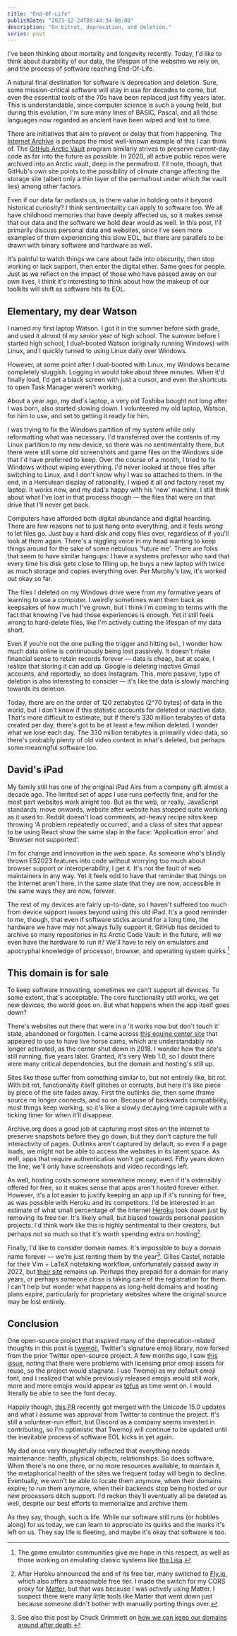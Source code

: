 ```yaml
---
title: "End-Of-Life"
publishDate: "2023-12-24T08:44:34-08:00"
description: "On bitrot, deprecation, and deletion."
series: post
---
```


I've been thinking about mortality and longevity recently. Today, I'd like to think about durability of our data, the lifespan of the websites we rely on, and the process of software reaching End-Of-Life.

A natural final destination for software is deprecation and deletion. Sure, some mission-critical software will stay in use for decades to come, but even the essential tools of the 70s have been replaced just fifty years later. This is understandable, since computer science is such a young field, but during this evolution, I'm sure many lines of BASIC, Pascal, and all those languages now regarded as ancient have been wiped and lost to time.

There are initiatives that aim to prevent or delay that from happening. The [Internet Archive](https://archive.org/) is perhaps the most well-known example of this I can think of. The [GitHub Arctic Vault](https://archiveprogram.github.com/arctic-vault/) program similarly strives to preserve current-day code as far into the future as possible. In 2020, all active public repos were archived into an Arctic vault, deep in the permafrost. I'll note, though, that GitHub's own site points to the possibility of climate change affecting the storage site (albeit only a thin layer of the permafrost under which the vault lies) among other factors.

Even if our data far outlasts us, is there value in holding onto it beyond historical curiosity? I think sentimentality can apply to software too. We all have childhood memories that have deeply affected us, so it makes sense that our data and the software we hold dear would as well. In this post, I'll primarily discuss personal data and websites, since I've seen more examples of them experiencing this slow EOL, but there are parallels to be drawn with binary software and hardware as well.

It's painful to watch things we care about fade into obscurity, then stop working or lack support, then enter the digital ether. Same goes for people. Just as we reflect on the impact of those who have passed away on our own lives, I think it's interesting to think about how the makeup of our toolkits will shift as software hits its EOL.

## Elementary, my dear Watson

I named my first laptop Watson. I got it in the summer before sixth grade, and used it almost til my senior year of high school. The summer before I started high school, I dual-booted Watson (originally running Windows) with Linux, and I quickly turned to using Linux daily over Windows.

However, at some point after I dual-booted with Linux, my Windows became completely sluggish. Logging in would take about three minutes. When it'd finally load, I'd get a black screen with just a cursor, and even the shortcuts to open Task Manager weren't working.

About a year ago, my dad's laptop, a very old Toshiba bought not long after I was born, also started slowing down. I volunteered my old laptop, Watson, for him to use, and set to getting it ready for him.

I was trying to fix the Windows partition of my system while only reformatting what was necessary. I'd transferred over the contents of my Linux partition to my new device, so there was no sentimentality there, but there were still some old screenshots and game files on the Windows side that I'd have preferred to keep. Over the course of a month, I tried to fix Windows without wiping everything. I'd never looked at those files after switching to Linux, and I don't know why I was so attached to them. In the end, in a Herculean display of rationality, I wiped it all and factory reset my laptop. It works now, and my dad's happy with his 'new' machine. I still think about what I've lost in that process though — the files that were on that drive that I'll never get back.

Computers have afforded both digital abundance and digital hoarding. There are few reasons not to just hang onto everything, and it feels _wrong_ to let files go. Just buy a hard disk and copy files over, regardless of if you'll look at them again. There's a niggling voice in my head wanting to keep things around for the sake of some nebulous 'future me'. There are folks that seem to have similar hangups: I have a systems professor who said that every time his disk gets close to filling up, he buys a new laptop with twice as much storage and copies everything over. Per Murphy's law, it's worked out okay so far.

The files I deleted on my Windows drive were from my formative years of learning to use a computer. I weirdly sometimes want them back as keepsakes of how much I've grown, but I think I'm coming to terms with the fact that knowing I've had those experiences is enough. Yet it still feels wrong to hard-delete files, like I'm actively cutting the lifespan of my data short.

Even if you're not the one pulling the trigger and hitting `Del`, I wonder how much data online is continuously being lost passively. It doesn't make financial sense to retain records forever — data is cheap, but at scale, I realize that storing it can add up. Google is deleting inactive Gmail accounts, and reportedly, so does Instagram. This, more passive, type of deletion is also interesting to consider — it's like the data is slowly marching towards its deletion.

Today, there are on the order of 120 zettabytes (2^70 bytes) of data in the world, but I don't know if this statistic accounts for deleted or inactive data. That's more difficult to estimate, but if there's 330 million terabytes of data created per day, there's got to be at least a few million deleted. I wonder what we lose each day. The 330 million terabytes is primarily video data, so there's probably plenty of old video content in what's deleted, but perhaps some meaningful software too.

## David's iPad

My family still has one of the original iPad Airs from a company gift almost a decade ago. The limited set of apps I use runs perfectly fine, and for the most part websites work alright too. But as the web, or really, JavaScript standards, move onwards, website after website has stopped quite working as it used to. Reddit doesn't load comments, ad-heavy recipe sites keep throwing 'A problem repeatedly occurred', and a class of sites that appear to be using React show the same slap in the face: 'Application error' and 'Browser not supported'.

I'm for change and innovation in the web space. As someone who's blindly thrown ES2023 features into code without worrying too much about browser support or interoperability, I get it. It's not the fault of web maintainers in any way. Yet it feels odd to have that reminder that things on the Internet aren't here, in the same state that they are now, accessible in the same ways they are now, forever.

The rest of my devices are fairly up-to-date, so I haven't suffered too much from device support issues beyond using this old iPad. It's a good reminder to me, though, that even if software sticks around for a long time, the hardware we have may not always fully support it. GitHub has decided to archive so many repositories in its Arctic Code Vault: in the future, will we even have the hardware to run it? We'll have to rely on emulators and apocryphal knowledge of processor, browser, and operating system quirks.[^1]

## This domain is for sale

To keep software innovating, sometimes we can't support all devices. To some extent, that's acceptable. The core functionality still works, we get new devices, the world goes on. But what happens when the app itself goes down?

There's websites out there that were in a 'it works now but don't touch it' state, abandoned or forgotten. I came across [this equine center site](https://stablequarters.org/) that appeared to use to have live horse cams, which are understandably no longer activated, as the center shut down in 2018. I wonder how the site's still running, five years later. Granted, it's very Web 1.0, so I doubt there were many critical dependencies, but the domain and hosting's still up.

Sites like these suffer from something similar to, but not entirely like, bit rot. With bit rot, functionality itself glitches or corrupts, but here it's like piece by piece of the site fades away. First the outlinks die, then some iframe source no longer connects, and so on. Because of backwards compatibility, most things keep working, so it's like a slowly decaying time capsule with a ticking timer for when it'll disappear.

Archive.org does a good job at capturing most sites on the internet to preserve snapshots before they go down, but they don't capture the full interactivity of pages. Outlinks aren't captured by default, so even if a page loads, we might not be able to access the websites in its latent space. As well, apps that require authentication won't get captured. Fifty years down the line, we'll only have screenshots and video recordings left.

As well, hosting costs someone somewhere money, even if it's ostensibly offered for free, so it makes sense that apps aren't hosted forever either. However, it's a lot easier to justify keeping an app up if it's running for free, as was possible with Heroku and its competitors. I'd be interested in an estimate of what small percentage of the Internet [Heroku](https://www.heroku.com/) took down just by removing its free tier. It's likely small, but biased towards personal passion projects. I'd think work like this is highly sentimental to their creators, but perhaps not so much so that it's worth spending extra on hosting[^2].

Finally, I'd like to consider domain names. It's impossible to buy a domain name forever — we're just renting them by the year[^3]. Gilles Castel, notable for their Vim + LaTeX notetaking workflow, unfortunately passed away in 2022, but [their site](https://castel.dev) remains up. Perhaps they prepaid for a domain for many years, or perhaps someone close is taking care of the registration for them. I can't help but wonder what happens as long-held domains and hosting plans expire, particularly for proprietary websites where the original source may be lost entirely.

## Conclusion

One open-source project that inspired many of the deprecation-related thoughts in this post is [twemoji](https://github.com/jdecked/twemoji/), Twitter's signature emoji library, now forked from the prior Twitter open-source project. A few months ago, I saw [this issue](https://github.com/twitter/twemoji/issues/570), noting that there were problems with licensing prior emoji assets for reuse, so the project would stagnate. I use Twemoji as my default emoji font, and I realized that while previously released emojis would still work, more and more emojis would appear as [tofus](https://en.wikipedia.org/wiki/Noto_fonts#Etymology) as time went on. I would literally be able to see the font decay.

Happily though, [this PR](https://github.com/jdecked/twemoji/pull/51) recently got merged with the Unicode 15.0 updates and what I assume was approval from Twitter to continue the project. It's still a volunteer-run effort, but Discord as a company seems invested in contributing, so I'm optimistic that Twemoji will continue to be updated until the inevitable process of software EOL kicks in yet again.

My dad once very thoughtfully reflected that everything needs maintenance: health, physical objects, relationships. So does software. When there's no one there, or no more resources available, to maintain it, the metaphorical health of the sites we frequent today will begin to decline. Eventually, we won't be able to locate them anymore, when their domains expire; to run them anymore, when their backends stop being hosted or our new processors ditch support. I'd reckon they'll eventually all be deleted as well, despite our best efforts to memorialize and archive them.

As they say, though, such is life. While our software still runs (or hobbles along) for us today, we can learn to appreciate its quirks and the marks it's left on us. They say life is fleeting, and maybe it's okay that software is too.

[^1]: The game emulator communities give me hope in this respect, as well as those working on emulating classic systems like [the Lisa](https://lisa.sunder.net/).
[^2]: After Heroku announced the end of its free tier, many switched to [Fly.io](https://fly.io), which also offers a reasonable free tier. I made the switch for my CORS proxy for [Matter](https://github.com/kewbish/matter), but that was because I was actively using Matter. I suspect there were many little tools like Matter that went down just because someone didn't bother with manually porting things over.
[^3]: See also this post by Chuck Grimmett on [how we can keep our domains around after death](https://cagrimmett.com/tech/2023/11/04/domain-longevity/).
